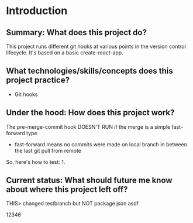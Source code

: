 # Introduction

## Summary: What does this project do?
This project runs different git hooks at various points in the version control lifecycle. It's based on a basic create-react-app.

## What technologies/skills/concepts does this project practice?
- Git hooks

## Under the hood: How does this project work?
The pre-merge-commit hook DOESN'T RUN if the merge is a simple fast-forward type
- fast-forward means no commits were made on local branch in between the last git pull from remote

So, here's how to test:
1. 

## Current status: What should future me know about where this project left off?
THIS>  changed testbranch but NOT package json asdf


12346


